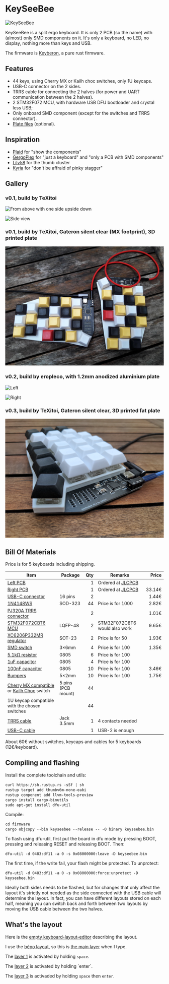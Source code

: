 # KeySeeBee

![KeySeeBee](images/keyseebee.jpg)

KeySeeBee is a split ergo keyboard. It is only 2 PCB (so the name)
with (almost) only SMD components on it. It's only a keyboard, no LED,
no display, nothing more than keys and USB.

The firmware is [Keyberon](https://github.com/TeXitoi/keyberon), a
pure rust firmware.

## Features

 * 44 keys, using Cherry MX or Kailh choc switches, only 1U keycaps.
 * USB-C connector on the 2 sides.
 * TRRS cable for connecting the 2 halves (for power and UART communication between the 2 halves).
 * 2 STM32F072 MCU, with hardware USB DFU bootloader and crystal less USB;
 * Only onboard SMD component (except for the switches and TRRS
   connector).
 * [Plate files](cad/) (optional).

## Inspiration

 * [Plaid](https://github.com/hsgw/plaid) for "show the components"
 * [GergoPlex](https://www.gboards.ca/product/gergoplex) for "just a keyboard" and "only a PCB with SMD components"
 * [Lily58](https://github.com/kata0510/Lily58) for the thumb cluster
 * [Kyria](https://blog.splitkb.com/blog/introducing-the-kyria) for
   "don't be affraid of pinky stagger"

## Gallery

### v0.1, build by TeXitoi

![From above with one side upside down](images/above-with-back.jpg)

![Side view](images/side-view.jpg)

### v0.1, build by TeXitoi, Gateron silent clear (MX footprint), 3D printed plate

![From above](images/mx-and-plate.jpg)

### v0.2, build by eropleco, with 1.2mm anodized aluminium plate

![Left](images/eropleco-left.jpg)

![Right](images/eropleco-right.jpg)

### v0.3, build by TeXitoi, Gateron silent clear, 3D printed fat plate

![Side view](images/fat-plate.jpg)

## Bill Of Materials

Price is for 5 keyboards including shipping.

|Item                                                                      |Package|Qty|Remarks                                |Price |
|--------------------------------------------------------------------------|-------|--:|---------------------------------------|-----:|
|[Left PCB](pcb/gerbers/)                                                  |       |  1|Ordered at [JLCPCB](https://jlcpcb.com)|      |
|[Right PCB](pcb/gerbers/)                                                 |       |  1|Ordered at [JLCPCB](https://jlcpcb.com)|33.14€|
|[USB-C connector](https://www.aliexpress.com/item/33056042016.html)       |16 pins|  2|                                       | 1.44€|
|[1N4148WS](https://www.aliexpress.com/item/32774043752.html)              |SOD-323| 44|Price is for 1000                      | 2.82€|
|[PJ320A TRRS connector](https://www.aliexpress.com/item/4000661212458.html)|      |  2|                                       | 1.01€|
|[STM32F072CBT6 MCU](https://www.aliexpress.com/item/1005002841528809.html)|LQFP-48|  2|STM32F072C8T6 would also work          | 9.65€|
|[XC6206P332MR regulator](https://www.aliexpress.com/item/33015891307.html)|SOT-23 |  2|Price is for 50                        | 1.93€|
|[SMD switch](https://www.aliexpress.com/item/32914876022.html)            | 3×6mm |  4|Price is for 100                       | 1.35€|
|[5.1kΩ resistor](https://www.aliexpress.com/item/32865947306.html)        | 0805  |  6|Price is for 100                       |      |
|[1µF capacitor](https://www.aliexpress.com/item/32964553793.html)         | 0805  |  4|Price is for 100                       |      |
|[100nF capacitor](https://www.aliexpress.com/item/32964553793.html)       | 0805  | 10|Price is for 100                       | 3.46€|
|[Bumpers](https://www.aliexpress.com/item/32289191938.html)               | 5×2mm | 10|Price is for 100                       | 1.75€|
|[Cherry MX compatible](https://www.aliexpress.com/item/32836368723.html) or [Kailh Choc](https://www.aliexpress.com/item/4000907409650.html) switch|5 pins (PCB mount)|44| | |
|1U keycap compatible with the chosen switches                             |       | 44|                                       |      |
|[TRRS cable](https://www.aliexpress.com/item/32809573546.html)         |Jack 3.5mm|  1|4 contacts needed                      |      |
|[USB-C cable](https://www.aliexpress.com/item/4000058245275.html)         |       |  1|USB-2 is enough                        |      |

About 60€ without switches, keycaps and cables for 5 keyboards
(12€/keyboard).

## Compiling and flashing

Install the complete toolchain and utils:

```shell
curl https://sh.rustup.rs -sSf | sh
rustup target add thumbv6m-none-eabi
rustup component add llvm-tools-preview
cargo install cargo-binutils
sudo apt-get install dfu-util
```

Compile:

```shell
cd firmware
cargo objcopy --bin keyseebee --release -- -O binary keyseebee.bin
```

To flash using dfu-util, first put the board in dfu mode by pressing
BOOT, pressing and releasing RESET and releasing BOOT. Then:

```shell
dfu-util -d 0483:df11 -a 0 -s 0x08000000:leave -D keyseebee.bin
```

The first time, if the write fail, your flash might be protected. To
unprotect:

```shell
dfu-util -d 0483:df11 -a 0 -s 0x08000000:force:unprotect -D keyseebee.bin
```

Ideally both sides needs to be flashed, but for changes that only affect the layout it's strictly not needed as the side connected with the USB cable will determine the layout. In fact, you can have different layouts stored on each half, meaning you can switch back and forth between two layouts by moving the USB cable between the two halves.

## What's the layout

Here is the [empty keyboard-layout-editor](http://www.keyboard-layout-editor.com/##@_name=Keyseebee%3B&@_y:0.35&x:3&sm=cherry&a:7&f:4%3B&=&_x:9%3B&=%3B&@_y:-0.85&x:2%3B&=&_x:1%3B&=&_x:7%3B&=&_x:1%3B&=%3B&@_y:-0.875&x:5%3B&=&_x:5%3B&=%3B&@_y:-0.625&x:1%3B&=&_x:13%3B&=%3B&@_y:-0.8500000000000001%3B&=&_x:15&f:3%3B&=%3B&@_y:-0.8&x:3&f:4%3B&=&_x:9%3B&=%3B&@_y:-0.8500000000000001&x:2%3B&=&_x:1%3B&=&_x:7%3B&=&_x:1%3B&=%3B&@_y:-0.875&x:5%3B&=&_x:5%3B&=%3B&@_y:-0.625&x:1%3B&=&_x:13%3B&=%3B&@_y:-0.8500000000000001%3B&=&_x:15&f:3%3B&=%3B&@_y:-0.7999999999999998&x:3&f:4%3B&=&_x:9%3B&=%3B&@_y:-0.8500000000000001&x:2%3B&=&_x:1%3B&=&_x:7%3B&=&_x:1%3B&=%3B&@_y:-0.875&x:5%3B&=&_x:5%3B&=%3B&@_y:-0.625&x:1%3B&=&_x:13%3B&=%3B&@_y:-0.8500000000000001%3B&=&_x:15&f:3%3B&=%3B&@_y:-0.6499999999999999&x:2.5&f:4%3B&=&_x:10%3B&=%3B&@_rx:4&ry:8.175&y:-4.675&x:-0.5%3B&=%3B&@_y:-0.875&x:0.5%3B&=%3B&@_rx:13&y:-4.675&x:-0.5%3B&=%3B&@_y:-0.875&x:-1.5%3B&=%3B&@_r:30&rx:4&y:-4.825&x:-0.5&f:3%3B&=%3B&@_r:-30&rx:13&y:-4.825&x:-0.5%3B&=) describing the layout.

I use the [bépo layout](https://bepo.fr), so this is [the main layer]([http://www.keyboard-layout-editor.com/##@_name=keyseebee%20B%C3%A9po%3B&@_y:0.35&x:3&sm=cherry&f:4%3B&=%0A%0A%0A%2F&%0A%0A%0AP&_x:9%3B&=%0A%0A%0A%C3%B0%0A%0A%0AD%3B&@_y:-0.8500000000000001&x:2&a:6%3B&=%C3%89&_x:1&a:4%3B&=%0A%0A%0A%C5%93%0A%0A%0AO&_x:7&a:6%3B&=V&_x:1%3B&=L%3B&@_y:-0.875&x:5%3B&=%C3%88&_x:5&a:4%3B&=!%0A%5E%3B&@_y:-0.625&x:1%3B&=%0A%0A%0A%7C%0A%0A%0AB&_x:13%3B&=%0A%0A%0A%C4%B3%0A%0A%0AJ%3B&@_y:-0.8500000000000001&a:6%3B&=Tab&_x:15&a:4&f:3%3B&=%0A%0A%0A%C9%99%0A%0A%0AZ%3B&@_y:-0.7999999999999998&x:3&a:6&f:4%3B&=I&_x:9&a:4%3B&=%0A%0A%0A%C3%9F%0A%0A%0AS%3B&@_y:-0.8500000000000001&x:2%3B&=%0A%0A%0A%C3%B9%0A%0A%0AU&_x:1%3B&=%0A%0A%0A%E2%82%AC%0A%0A%0AE&_x:7%3B&=%0A%0A%0A%C3%BE%0A%0A%0AT&_x:1%3B&=%0A%0A%0A%C2%AE%0A%0A%0AR%3B&@_y:-0.875&x:5%3B&=%2F%3B%0A,%0A%0A%E2%80%99&_x:5%3B&=%0A%0A%0A%C2%A9%0A%0A%0AC%3B&@_y:-0.625&x:1%3B&=%0A%0A%0A%C3%A6%0A%0A%0AA&_x:13&a:6%3B&=N%3B&@_y:-0.8500000000000001%3B&=W&_x:15&f:3%3B&=M%3B&@_y:-0.7999999999999998&x:3&a:4&f:4%3B&=%0A%0A%0A%7D%0A%0A%0AX&_x:9&a:6%3B&=G%3B&@_y:-0.8500000000000001&x:2&a:4%3B&=%0A%0A%0A%7D%0A%0A%0AY&_x:1%3B&=%2F:%0A.%0A%0A%E2%80%A6&_x:7&a:6%3B&=Q&_x:1%3B&=H%3B&@_y:-0.875&x:5&a:4%3B&=%0A%0A%0A~%0A%0A%0AK&_x:5%3B&=%3F%0A'%3B&@_y:-0.625&x:1%3B&=%0A%0A%0A%5C%0A%0A%0A%C3%80&_x:13%3B&=%0A%0A%0A%E2%80%A0%0A%0A%0AF%3B&@_y:-0.8500000000000001%3B&=%60%0A%25&_x:15&a:6&f:3%3B&=%C3%87%3B&@_y:-0.6500000000000004&x:2.5&f:4%3B&=GUI&_x:10&a:7%3B&=%3B&@_rx:4&ry:8.175&y:-4.675000000000001&x:-0.5&a:6%3B&=Alt%3B&@_y:-0.875&x:0.5&a:0%3B&=nbsp%0A%E2%90%A3%0A%0A%2F_%0Alayer%201%3B&@_rx:13&y:-4.675000000000001&x:-0.5&a:6%3B&=AltGr%3B&@_y:-0.875&x:-1.5&a:7%3B&=layer%202%3B&@_r:30&rx:4&y:-4.825000000000001&x:-0.5&a:6&f:3%3B&=Ctrl%3B&@_r:-30&rx:13&y:-4.825000000000001&x:-0.5%3B&=%E2%87%A7](http://www.keyboard-layout-editor.com/##@_name=keyseebee%20B%C3%A9po%3B&@_y:0.35&x:3&sm=cherry&f:4%3B&=%0A%0A%0A%2F&%0A%0A%0AP&_x:9%3B&=%0A%0A%0A%C3%B0%0A%0A%0AD%3B&@_y:-0.8500000000000001&x:2&a:6%3B&=%C3%89&_x:1&a:4%3B&=%0A%0A%0A%C5%93%0A%0A%0AO&_x:7&a:6%3B&=V&_x:1%3B&=L%3B&@_y:-0.875&x:5%3B&=%C3%88&_x:5&a:4%3B&=!%0A%5E%3B&@_y:-0.625&x:1%3B&=%0A%0A%0A%7C%0A%0A%0AB&_x:13%3B&=%0A%0A%0A%C4%B3%0A%0A%0AJ%3B&@_y:-0.8500000000000001&a:6%3B&=Tab&_x:15&a:4&f:3%3B&=%0A%0A%0A%C9%99%0A%0A%0AZ%3B&@_y:-0.7999999999999998&x:3&a:6&f:4%3B&=I&_x:9&a:4%3B&=%0A%0A%0A%C3%9F%0A%0A%0AS%3B&@_y:-0.8500000000000001&x:2%3B&=%0A%0A%0A%C3%B9%0A%0A%0AU&_x:1%3B&=%0A%0A%0A%E2%82%AC%0A%0A%0AE&_x:7%3B&=%0A%0A%0A%C3%BE%0A%0A%0AT&_x:1%3B&=%0A%0A%0A%C2%AE%0A%0A%0AR%3B&@_y:-0.875&x:5%3B&=%2F%3B%0A,%0A%0A%E2%80%99&_x:5%3B&=%0A%0A%0A%C2%A9%0A%0A%0AC%3B&@_y:-0.625&x:1%3B&=%0A%0A%0A%C3%A6%0A%0A%0AA&_x:13&a:6%3B&=N%3B&@_y:-0.8500000000000001%3B&=W&_x:15&f:3%3B&=M%3B&@_y:-0.7999999999999998&x:3&a:4&f:4%3B&=%0A%0A%0A%7D%0A%0A%0AX&_x:9&a:6%3B&=G%3B&@_y:-0.8500000000000001&x:2&a:4%3B&=%0A%0A%0A%7D%0A%0A%0AY&_x:1%3B&=%2F:%0A.%0A%0A%E2%80%A6&_x:7&a:6%3B&=Q&_x:1%3B&=H%3B&@_y:-0.875&x:5&a:4%3B&=%0A%0A%0A~%0A%0A%0AK&_x:5%3B&=%3F%0A'%3B&@_y:-0.625&x:1%3B&=%0A%0A%0A%5C%0A%0A%0A%C3%80&_x:13%3B&=%0A%0A%0A%E2%80%A0%0A%0A%0AF%3B&@_y:-0.8500000000000001%3B&=%60%0A%25&_x:15&a:6&f:3%3B&=%C3%87%3B&@_y:-0.6500000000000004&x:2.5&f:4%3B&=GUI&_x:10&a:7%3B&=%3B&@_rx:4&ry:8.175&y:-4.675000000000001&x:-0.5&a:6%3B&=Alt%3B&@_y:-0.875&x:0.5&a:0%3B&=nbsp%0A%E2%90%A3%0A%0A%2F_%0Alayer%201%3B&@_rx:13&y:-4.675000000000001&x:-0.5&a:6%3B&=AltGr%3B&@_y:-0.875&x:-1.5&a:7%3B&=Layer%202%3B&@_r:30&rx:4&y:-4.825000000000001&x:-0.5&a:6&f:3%3B&=Ctrl%3B&@_r:-30&rx:13&y:-4.825000000000001&x:-0.5%3B&=%E2%87%A7)) when I type.

The [layer 1](http://www.keyboard-layout-editor.com/##@_name=Keyseebee%20layer%201%3B&@_y:0.35&x:3&sm=cherry&a:7&f:4%3B&=Print%20Scr.&_x:9%3B&=Del.%3B&@_y:-0.85&x:2%3B&=Scroll%20Lock&_x:1%3B&=&_x:7%3B&=%E2%8C%AB&_x:1%3B&=%3B&@_y:-0.875&x:5%3B&=&_x:5%3B&=%3B&@_y:-0.625&x:1%3B&=Break&_x:13%3B&=%3B&@_y:-0.8500000000000001%3B&=&_x:15&f:3%3B&=%3B&@_y:-0.8&x:3&f:4%3B&=Insert%0A%0A%0A%0ACtrl&_x:9%3B&=%E2%96%BC%3B&@_y:-0.8500000000000001&x:2%3B&=Alt&_x:1%3B&=Esc.%0A%0A%0A%0A%E2%87%A7&_x:7%3B&=%E2%97%84&_x:1%3B&=%E2%96%B2%3B&@_y:-0.875&x:5%3B&=&_x:5%3B&=Caps%20Lock%3B&@_y:-0.625&x:1%3B&=GUI&_x:13%3B&=%E2%96%BA%3B&@_y:-0.8500000000000001%3B&=&_x:15&f:3%3B&=%3B&@_y:-0.7999999999999998&x:3&f:4%3B&=Copy&_x:9%3B&=%E2%87%9F%3B&@_y:-0.8500000000000001&x:2%3B&=Cut&_x:1%3B&=Paste&_x:7%3B&=%E2%87%B1&_x:1%3B&=%E2%87%9E%3B&@_y:-0.875&x:5%3B&=&_x:5%3B&=%E2%8F%8E%3B&@_y:-0.625&x:1%3B&=Undo&_x:13%3B&=%E2%87%B2%3B&@_y:-0.8500000000000001%3B&=&_x:15&f:3%3B&=%3B&@_y:-0.6499999999999999&x:2.5&f:4%3B&=&_x:10%3B&=%3B&@_rx:4&ry:8.175&y:-4.675&x:-0.5%3B&=%3B&@_y:-0.875&x:0.5&g:true%3B&=%3B&@_rx:13&y:-4.675&x:-0.5&g:false%3B&=%3B&@_y:-0.875&x:-1.5%3B&=Layer%203%3B&@_r:30&rx:4&y:-4.825&x:-0.5&f:3%3B&=%3B&@_r:-30&rx:13&y:-4.825&x:-0.5&f:4%3B&=) is activated by holding `space`.

The [layer 2](http://www.keyboard-layout-editor.com/##@_name=keyseebee%20layer%202%3B&@_y:0.35&x:3&sm=cherry&a:7&f:4%3B&=3&_x:9%3B&=8%3B&@_y:-0.85&x:2%3B&=2&_x:1%3B&=4&_x:7%3B&=7&_x:1%3B&=9%3B&@_y:-0.875&x:5%3B&=5&_x:5%3B&=6%3B&@_y:-0.625&x:1%3B&=1&_x:13%3B&=0%3B&@_y:-0.8500000000000001%3B&=%23&_x:15&f:3%3B&=%C2%B0%3B&@_y:-0.8&x:3&f:4%3B&=%C2%BB&_x:9%3B&=-%3B&@_y:-0.8500000000000001&x:2%3B&=%C2%AB&_x:1%3B&=(&_x:7%3B&=+&_x:1%3B&=%2F%2F%3B&@_y:-0.875&x:5%3B&=)&_x:5%3B&=%2F@%3B&@_y:-0.625&x:1%3B&=%22&_x:13%3B&=*%3B&@_y:-0.8500000000000001%3B&=$&_x:15&f:3%3B&=%2F=%3B&@_y:-0.7999999999999998&x:3&f:4%3B&=%3E&_x:9%3B&=%E2%88%92%3B&@_y:-0.8500000000000001&x:2%3B&=%3C&_x:1%3B&=%5B&_x:7%3B&=%C2%B1&_x:1%3B&=%C3%B7%3B&@_y:-0.875&x:5%3B&=%5D&_x:5%3B&=%5E%3B&@_y:-0.625&x:1%3B&=%E2%80%94&_x:13%3B&=%C3%97%3B&@_y:-0.8500000000000001%3B&=%E2%80%93&_x:15&f:3%3B&=%E2%89%A0%3B&@_y:-0.6499999999999999&x:2.5&f:4%3B&=&_x:10%3B&=%3B&@_rx:4&ry:8.175&y:-4.675&x:-0.5%3B&=%3B&@_y:-0.875&x:0.5&a:5%3B&=%0ASpace%0A%0A%0A%0A%0ACtrl+%3B&@_rx:13&y:-4.675&x:-0.5&a:7%3B&=%3B&@_y:-0.875&x:-1.5&g:true%3B&=%3B&@_r:30&rx:4&y:-4.825&x:-0.5&g:false&f:3%3B&=%3B&@_r:-30&rx:13&y:-4.825&x:-0.5%3B&=) is activated by holding `enter`.

The [layer 3](http://www.keyboard-layout-editor.com/##@_name=Keyseebee%20layer%201%3B&@_y:0.35&x:3&sm=cherry&a:7&f:4%3B&=F4&_x:9%3B&=F9%3B&@_y:-0.85&x:2%3B&=F3&_x:1%3B&=F5&_x:7%3B&=F8&_x:1%3B&=F10%3B&@_y:-0.875&x:5%3B&=F6&_x:5%3B&=F7%3B&@_y:-0.625&x:1%3B&=F2&_x:13%3B&=F11%3B&@_y:-0.8500000000000001%3B&=F1&_x:15%3B&=F12%3B&@_y:-0.8&x:3%3B&=Ctrl&_x:9%3B&=Ctrl%3B&@_y:-0.8500000000000001&x:2%3B&=Alt&_x:1%3B&=%E2%87%A7&_x:7%3B&=%E2%87%A7&_x:1%3B&=Alt%3B&@_y:-0.875&x:5%3B&=&_x:5%3B&=%3B&@_y:-0.625&x:1%3B&=GUI&_x:13%3B&=GUI%3B&@_y:-0.8500000000000001%3B&=&_x:15&f:3%3B&=%3B&@_y:-0.7999999999999998&x:3&f:4%3B&=&_x:9%3B&=%3B&@_y:-0.8500000000000001&x:2%3B&=&_x:1%3B&=&_x:7%3B&=&_x:1%3B&=%3B&@_y:-0.875&x:5%3B&=&_x:5%3B&=%3B&@_y:-0.625&x:1%3B&=&_x:13%3B&=%3B&@_y:-0.8500000000000001%3B&=&_x:15&f:3%3B&=%3B&@_y:-0.6499999999999999&x:2.5&f:4%3B&=&_x:10%3B&=%3B&@_rx:4&ry:8.175&y:-4.675&x:-0.5%3B&=%3B&@_y:-0.875&x:0.5&g:true%3B&=%3B&@_rx:13&y:-4.675&x:-0.5&g:false%3B&=%3B&@_y:-0.875&x:-1.5&g:true%3B&=%3B&@_r:30&rx:4&y:-4.825&x:-0.5&g:false&f:3%3B&=%3B&@_r:-30&rx:13&y:-4.825&x:-0.5%3B&=) is activaded by holding `space` then `enter`.
